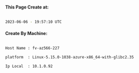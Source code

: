 
   
#### This Page Create at:

```bash

2023-06-06 - 19:57:10 UTC

```

#### Create By Machine:

```bash

Host Name : fv-az566-227

platform  : Linux-5.15.0-1038-azure-x86_64-with-glibc2.35

Ip Local  : 10.1.0.92

```

